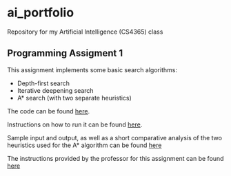 # ai_portfolio
Repository for my Artificial Intelligence (CS4365) class

## Programming Assigment 1
This assignment implements some basic search algorithms:
- Depth-first search
- Iterative deepening search
- A* search (with two separate heuristics)

The code can be found [here](programming-assignment-1/main.py).

Instructions on how to run it can be found [here](programming-assignment-1/readme.md).

Sample input and output, as well as a short comparative analysis of the two heuristics used for the A* algorithm can be found [here](programming-assignment-1/Report.pdf)

The instructions provided by the professor for this assignment can be found [here](programming-assignment-1/assignment-instructions.pdf)
